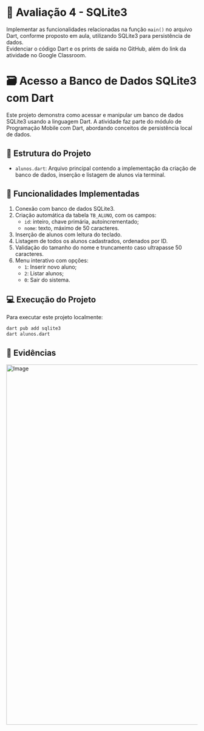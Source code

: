 # 📒 Avaliação 4 - SQLite3

Implementar as funcionalidades relacionadas na função `main()` no arquivo Dart, conforme proposto em aula, utilizando SQLite3 para persistência de dados.  
Evidenciar o código Dart e os prints de saída no GitHub, além do link da atividade no Google Classroom.

# 🗃️ Acesso a Banco de Dados SQLite3 com Dart

Este projeto demonstra como acessar e manipular um banco de dados SQLite3 usando a linguagem Dart. A atividade faz parte do módulo de Programação Mobile com Dart, abordando conceitos de persistência local de dados.

## 📁 Estrutura do Projeto

- `alunos.dart`: Arquivo principal contendo a implementação da criação de banco de dados, inserção e listagem de alunos via terminal.

## 🧪 Funcionalidades Implementadas

1. Conexão com banco de dados SQLite3.
2. Criação automática da tabela `TB_ALUNO`, com os campos:
   - `id`: inteiro, chave primária, autoincrementado;
   - `nome`: texto, máximo de 50 caracteres.
3. Inserção de alunos com leitura do teclado.
4. Listagem de todos os alunos cadastrados, ordenados por ID.
5. Validação do tamanho do nome e truncamento caso ultrapasse 50 caracteres.
6. Menu interativo com opções:
   - `1`: Inserir novo aluno;
   - `2`: Listar alunos;
   - `0`: Sair do sistema.


## 💻 Execução do Projeto

Para executar este projeto localmente:

```bash
dart pub add sqlite3
dart alunos.dart
```

## 🧾 Evidências
<img width="1524" height="946" alt="Image" src="https://github.com/user-attachments/assets/4d14abc1-55d1-44d8-9f0a-684dc609218a" />
